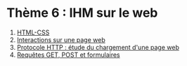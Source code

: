 # Thème 6 : IHM sur le web

1. [HTML-CSS](../6.1_html_css/cours/)
2. [Interactions sur une page web](../6.2_Interactions_page_web/cours/)
3. [Protocole HTTP : étude du chargement d'une page web](../6.3_Protocole_HTTP/cours/)
4. [Requêtes GET, POST et formulaires](../6.4_Get_Post_Formulaires/cours/)